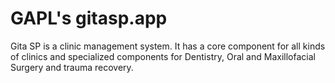 # GAPL's gitasp.app 

Gita SP is a clinic management system. It has a core component for all kinds of clinics and specialized components for Dentistry, Oral and Maxillofacial Surgery and trauma recovery.

